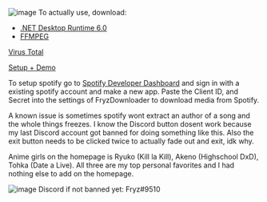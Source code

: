 ![image](https://i.imgur.com/g2HWdGY.png)
To actually use, download:
- [.NET Desktop Runtime 6.0](https://dotnet.microsoft.com/en-us/download/dotnet/6.0)
- [FFMPEG](https://ffmpeg.org/download.html)

[Virus Total](https://www.virustotal.com/gui/file-analysis/MjM3OTk3NzMwYTUxZTAxMDgzZWVmY2Y4NDY1MTFkZGQ6MTY1OTQxNjA5Nw==)

[Setup + Demo](https://youtu.be/MAZsQTD8eb8)

To setup spotify go to [Spotify Developer Dashboard](https://developer.spotify.com/dashboard/) and sign in with a existing spotify account and make a new app. Paste the Client ID, and Secret into the settings of FryzDownloader to download media from Spotify.

A known issue is sometimes spotify wont extract an author of a song and the whole things freezes.
I know the Discord button dosent work because my last Discord account got banned for doing something like this.
Also the exit button needs to be clicked twice to actually fade out and exit, idk why.

Anime girls on the homepage is Ryuko (Kill la Kill), Akeno (Highschool DxD), Tohka (Date a Live).
All three are my top personal favorites and I had nothing else to add on the homepage.

![image](https://i.imgur.com/bKX8S0E.png)
Discord if not banned yet: Fryz#9510
